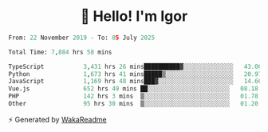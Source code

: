 <h1 align="center">👋 Hello! I'm Igor</h1>

<!--START_SECTION:waka-->

```python
From: 22 November 2019 - To: 05 July 2025

Total Time: 7,884 hrs 58 mins

TypeScript           3,431 hrs 26 mins██████████▓░░░░░░░░░░░░░░   43.00 %
Python               1,673 hrs 41 mins█████▒░░░░░░░░░░░░░░░░░░░   20.97 %
JavaScript           1,169 hrs 48 mins███▓░░░░░░░░░░░░░░░░░░░░░   14.66 %
Vue.js               652 hrs 49 mins ██░░░░░░░░░░░░░░░░░░░░░░░   08.18 %
PHP                  142 hrs 3 mins  ▒░░░░░░░░░░░░░░░░░░░░░░░░   01.78 %
Other                95 hrs 30 mins  ▒░░░░░░░░░░░░░░░░░░░░░░░░   01.20 %
```

<!--END_SECTION:waka-->

⚡ Generated by [WakaReadme](https://github.com/athul/waka-readme)
